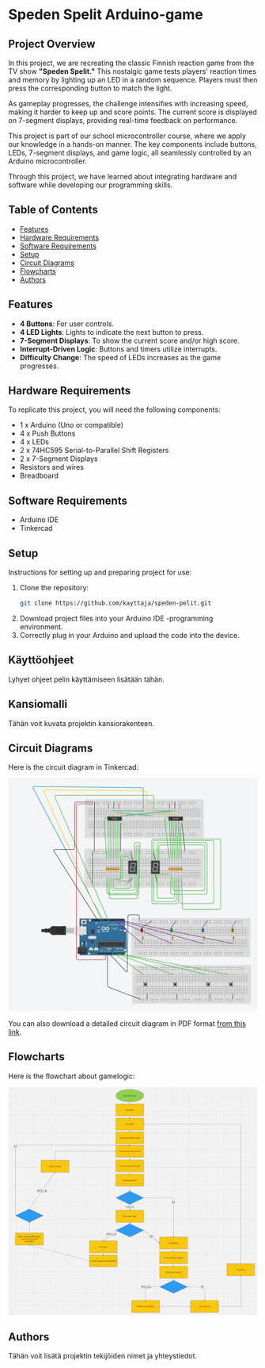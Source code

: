 # Speden Spelit Arduino-game

## Project Overview

In this project, we are recreating the classic Finnish reaction game from the TV show **"Speden Spelit."** This nostalgic game tests players' reaction times and memory by lighting up an LED in a random sequence. Players must then press the corresponding button to match the light.

As gameplay progresses, the challenge intensifies with increasing speed, making it harder to keep up and score points. The current score is displayed on 7-segment displays, providing real-time feedback on performance.

This project is part of our school microcontroller course, where we apply our knowledge in a hands-on manner. The key components include buttons, LEDs, 7-segment displays, and game logic, all seamlessly controlled by an Arduino microcontroller. 

Through this project, we have learned about integrating hardware and software while developing our programming skills.

## Table of Contents
- [Features](#features)
- [Hardware Requirements](#hardware-requirements)
- [Software Requirements](#software-requirements)
- [Setup](#setup)
- [Circuit Diagrams](#circuit-diagrams)
- [Flowcharts](#flowcharts)
- [Authors](#authors)

## Features

- **4 Buttons**: For user controls.
- **4 LED Lights**: Lights to indicate the next button to press.
- **7-Segment Displays**: To show the current score and/or high score.
- **Interrupt-Driven Logic**: Buttons and timers utilize interrupts.
- **Difficulty Change**: The speed of LEDs increases as the game progresses.

## Hardware Requirements
To replicate this project, you will need the following components:

- 1 x Arduino (Uno or compatible)
- 4 x Push Buttons
- 4 x LEDs
- 2 x 74HC595 Serial-to-Parallel Shift Registers
- 2 x 7-Segment Displays
- Resistors and wires
- Breadboard

## Software Requirements

- Arduino IDE
- Tinkercad

## Setup
Instructions for setting up and preparing project for use:

1. Clone the repository:
    ```bash
    git clone https://github.com/kayttaja/speden-pelit.git
    ```
2. Download project files into your Arduino IDE -programming environment.
3. Correctly plug in your Arduino and upload the code into the device.

## Käyttöohjeet
Lyhyet ohjeet pelin käyttämiseen lisätään tähän.

## Kansiomalli
Tähän voit kuvata projektin kansiorakenteen.

## Circuit Diagrams

Here is the circuit diagram in Tinkercad:

![Circuit diagram in Tinkercad](Images/circuit_tinkercad.png)

You can also download a detailed circuit diagram in PDF format [from this link](Images/circuit_diagram.pdf).

## Flowcharts
Here is the flowchart about gamelogic:

![Flowchart](Images/flowchart.png)

## Authors
Tähän voit lisätä projektin tekijöiden nimet ja yhteystiedot.
